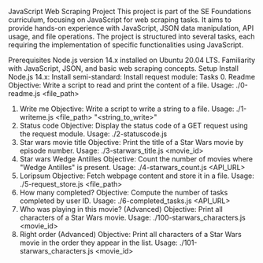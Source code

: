 JavaScript Web Scraping Project
This project is part of the SE Foundations curriculum, focusing on JavaScript for web scraping tasks. It aims to provide hands-on experience with JavaScript, JSON data manipulation, API usage, and file operations. The project is structured into several tasks, each requiring the implementation of specific functionalities using JavaScript.

Prerequisites
Node.js version 14.x installed on Ubuntu 20.04 LTS.
Familiarity with JavaScript, JSON, and basic web scraping concepts.
Setup
Install Node.js 14.x:
Install semi-standard:
Install request module:
Tasks
0. Readme
Objective: Write a script to read and print the content of a file.
Usage: ./0-readme.js <file_path>
1. Write me
Objective: Write a script to write a string to a file.
Usage: ./1-writeme.js <file_path> "<string_to_write>"
2. Status code
Objective: Display the status code of a GET request using the request module.
Usage: ./2-statuscode.js <URL>
3. Star wars movie title
Objective: Print the title of a Star Wars movie by episode number.
Usage: ./3-starwars_title.js <movie_id>
4. Star wars Wedge Antilles
Objective: Count the number of movies where "Wedge Antilles" is present.
Usage: ./4-starwars_count.js <API_URL>
5. Loripsum
Objective: Fetch webpage content and store it in a file.
Usage: ./5-request_store.js <URL> <file_path>
6. How many completed?
Objective: Compute the number of tasks completed by user ID.
Usage: ./6-completed_tasks.js <API_URL>
7. Who was playing in this movie? (Advanced)
Objective: Print all characters of a Star Wars movie.
Usage: ./100-starwars_characters.js <movie_id>
8. Right order (Advanced)
Objective: Print all characters of a Star Wars movie in the order they appear in the list.
Usage: ./101-starwars_characters.js <movie_id>
